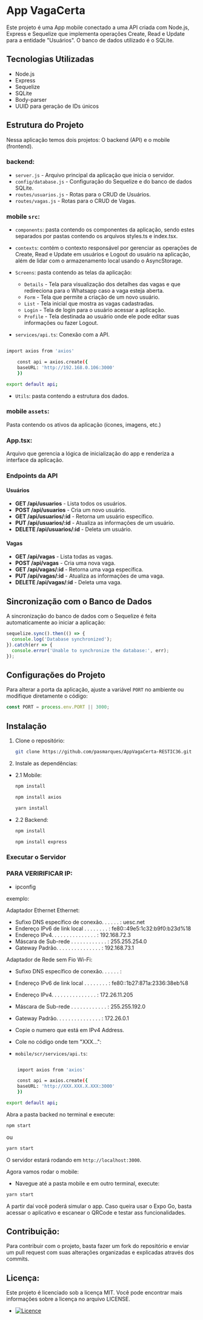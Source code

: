 # App VagaCerta

Este projeto é uma App mobile conectado a uma API criada com Node.js, Express e Sequelize que implementa operações Create, Read e Update para a entidade "Usuários". O banco de dados utilizado é o SQLite.

## Tecnologias Utilizadas
- Node.js
- Express
- Sequelize
- SQLite
- Body-parser
- UUID para geração de IDs únicos

## Estrutura do Projeto

Nessa aplicação temos dois projetos: O backend (API) e o mobile (frontend).

### backend:
- `server.js` - Arquivo principal da aplicação que inicia o servidor.
- `config/database.js` - Configuração do Sequelize e do banco de dados SQLite.
- `routes/usuarios.js` - Rotas para o CRUD de Usuários.
- `routes/vagas.js` - Rotas para o CRUD de Vagas.


### mobile `src`:

* `components`: pasta contendo os componentes da aplicação, sendo estes separados por pastas contendo os arquivos styles.ts e index.tsx.

* `contexts`: contém o contexto responsável por gerenciar as operações de Create, Read e Update em usuários e Logout do usuário na aplicação, além de lidar com o armazenamento local usando o AsyncStorage.

* `Screens`: pasta contendo as telas da aplicação:
    * `Details` - Tela para visualização dos detalhes das vagas e que redireciona para o Whatsapp caso a vaga esteja aberta.
    * `Form` - Tela que permite a criação de um novo usuário.
    * `List` - Tela inicial que mostra as vagas cadastradas.
    * `Login` - Tela de login para o usuário acessar a aplicação.
    * `Profile` - Tela destinada ao usuário onde ele pode editar suas informações ou fazer Logout.

* `services/api.ts`: Conexão com a API.
```bash

import axios from 'axios'

    const api = axios.create({
    baseURL: 'http://192.168.0.106:3000' 
    })

export default api;
```
* `Utils`: pasta contendo a estrutura dos dados.

### mobile `assets`:

Pasta contendo os ativos da aplicação (ícones, imagens, etc.)

### App.tsx:

Arquivo que gerencia a lógica de inicialização do app e renderiza a interface da aplicação.

### Endpoints da API

#### Usuários

- **GET /api/usuarios** - Lista todos os usuários.
- **POST /api/usuarios** - Cria um novo usuário.
- **GET /api/usuarios/:id** - Retorna um usuário específico.
- **PUT /api/usuarios/:id** - Atualiza as informações de um usuário.
- **DELETE /api/usuarios/:id** - Deleta um usuário.

#### Vagas

- **GET /api/vagas** - Lista todas as vagas.
- **POST /api/vagas** - Cria uma nova vaga.
- **GET /api/vagas/:id** - Retorna uma vaga específica.
- **PUT /api/vagas/:id** - Atualiza as informações de uma vaga.
- **DELETE /api/vagas/:id** - Deleta uma vaga.

## Sincronização com o Banco de Dados

A sincronização do banco de dados com o Sequelize é feita automaticamente ao iniciar a aplicação:
```javascript
sequelize.sync().then(() => {
  console.log('Database synchronized');
}).catch(err => {
  console.error('Unable to synchronize the database:', err);
});
```

## Configurações do Projeto

Para alterar a porta da aplicação, ajuste a variável `PORT` no ambiente ou modifique diretamente o código:
```javascript
const PORT = process.env.PORT || 3000;
```

## Instalação

1. Clone o repositório:
   ```bash
   git clone https://github.com/pasmarques/AppVagaCerta-RESTIC36.git
   ```

2. Instale as dependências:

- 2.1 Mobile:

   ```bash
   npm install
   ```
   ```bash
   npm install axios
   ```
   ```bash
   yarn install 
   ```

- 2.2 Backend:

   ```bash
   npm install
   ```

   ```bash
   npm install express
   ```

### Executar o Servidor

### PARA VERIRIFICAR IP:

- ipconfig

exemplo:

Adaptador Ethernet Ethernet:

   - Sufixo DNS específico de conexão. . . . . . : uesc.net
   - Endereço IPv6 de link local . . . . . . . . : fe80::49e5:1c32:b9f0:b23d%18
   - Endereço IPv4. . . . . . . .  . . . . . . . : 192.168.72.3
   - Máscara de Sub-rede . . . . . . . . . . . . : 255.255.254.0
   - Gateway Padrão. . . . . . . . . . . . . . . : 192.168.73.1

Adaptador de Rede sem Fio Wi-Fi:

   - Sufixo DNS específico de conexão. . . . . . :
   - Endereço IPv6 de link local . . . . . . . . : fe80::1b27:871a:2336:38eb%8
   - Endereço IPv4. . . . . . . .  . . . . . . . : 172.26.11.205
   - Máscara de Sub-rede . . . . . . . . . . . . : 255.255.192.0
   - Gateway Padrão. . . . . . . . . . . . . . . : 172.26.0.1

- Copie o numero que está em IPv4 Address. 
- Cole no código onde tem "XXX...":

* `mobile/scr/services/api.ts`:
```bash

    import axios from 'axios'

    const api = axios.create({
    baseURL: 'http://XXX.XXX.X.XXX:3000' 
    })

export default api;
```
Abra a pasta backed no terminal e execute:

```bash
npm start
```
ou

```bash
yarn start
```

O servidor estará rodando em `http://localhost:3000`.

Agora vamos rodar o mobile:

- Navegue até a pasta mobile e em outro terminal, execute:

```bash
yarn start
```

A partir daí você poderá simular o app. Caso queira usar o Expo Go, basta acessar o aplicativo e escanear o QRCode e testar ass funcionalidades.


## Contribuição:

Para contribuir com o projeto, basta fazer um fork do repositório e enviar um pull request com suas alterações organizadas e explicadas através dos commits.

## Licença:

Este projeto é licenciado sob a licença MIT. Você pode encontrar mais informações sobre a licença no arquivo LICENSE. 
* [![Licence](https://img.shields.io/github/license/Ileriayo/markdown-badges?style=for-the-badge)](./LICENSE)




